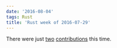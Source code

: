 ```yaml
---
date: '2016-08-04'
tags: Rust
title: 'Rust week of 2016-07-29'
---
```


There were just [two][] [contributions] this time.

  [two]: https://github.com/maidsafe/safe_vault/pull/540
  [contributions]: https://github.com/servo/rust-url/pull/217
